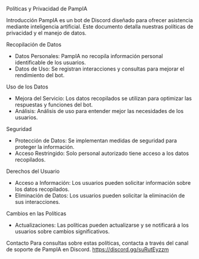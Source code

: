 ﻿Políticas y Privacidad de PampIA


Introducción
PampIA es un bot de Discord diseñado para ofrecer asistencia mediante inteligencia artificial. Este documento detalla nuestras políticas de privacidad y el manejo de datos.

Recopilación de Datos
* Datos Personales: PampIA no recopila información personal identificable de los usuarios.
* Datos de Uso: Se registran interacciones y consultas para mejorar el rendimiento del bot.

Uso de los Datos
* Mejora del Servicio: Los datos recopilados se utilizan para optimizar las respuestas y funciones del bot.
* Análisis: Análisis de uso para entender mejor las necesidades de los usuarios.

Seguridad
* Protección de Datos: Se implementan medidas de seguridad para proteger la información.
* Acceso Restringido: Solo personal autorizado tiene acceso a los datos recopilados.

Derechos del Usuario
* Acceso a Información: Los usuarios pueden solicitar información sobre los datos recopilados.
* Eliminación de Datos: Los usuarios pueden solicitar la eliminación de sus interacciones.

Cambios en las Políticas
* Actualizaciones: Las políticas pueden actualizarse y se notificará a los usuarios sobre cambios significativos.

Contacto
Para consultas sobre estas políticas, contacta a través del canal de soporte de PampIA en Discord.
https://discord.gg/suRutEyzzm
